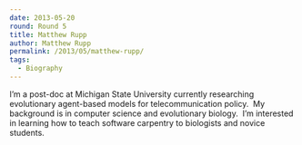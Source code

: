 ```yaml
---
date: 2013-05-20
round: Round 5
title: Matthew Rupp
author: Matthew Rupp
permalink: /2013/05/matthew-rupp/
tags:
  - Biography
---
```

I&#8217;m a post-doc at Michigan State University currently researching evolutionary agent-based models for telecommunication policy.  My background is in computer science and evolutionary biology.  I&#8217;m interested in learning how to teach software carpentry to biologists and novice students.
